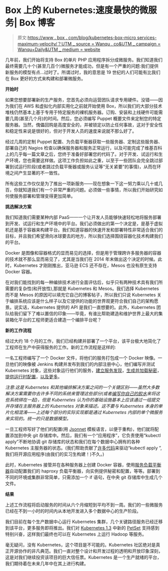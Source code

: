 # Box 上的 Kubernetes:速度最快的微服务| Box 博客

> 原文:[https://www . box . com/blog/kubernetes-box-micro services-maximum-velocity/？UTM _ source = Wanqu . co&UTM _ campaign = Wanqu+Daily&UTM _ medium = website](https://www.box.com/blog/kubernetes-box-microservices-maximum-velocity/?utm_source=wanqu.co&utm_campaign=Wanqu+Daily&utm_medium=website)

几年前，我们开始将支持 Box 的单片 PHP 应用程序拆分成微服务。我们知道我们最终需要几十个(甚至几百个)微服务才能成功，但是有一个严重的问题:我们提供新服务的模型有点...过时了。所谓过时，我的意思是 19 世纪的人们可能有比我们在 Box 更好的方式来构建和部署微服务。

**开始时**

如果您想要部署新的生产服务，您首先必须向运营团队请求专用硬件。没错——因为我们在 AWS 和虚拟化内部实用化之前就开始使用 Box，所以我们的大部分技术堆栈仍然基本上基于专用于特定服务的裸机服务器。订购、安装和上线硬件可能需要几周(甚至几个月)的时间。然后，您必须编写 Puppet 概要文件来定制您的特定服务器。当然，傀儡回购是高度安全的，并被锁定以防止任何事故，这对于安全性和稳定性来说是很好的，但对于开发人员的速度来说就不那么好了。

经过几周的定制 Puppet 配置、为负载平衡器获取一些服务器、定制这些服务器、部署自己的 Nagios 检查以确保服务器和服务正常运行，以及可能完成了维基百科上的几乎每一篇文章之后，您终于准备好部署您的代码了。对于开发、试运行和生产环境，您也需要这样做。这项工作负担如此之重，以至于一些团队会完全跳过部署到试运行阶段(或者跳过负载平衡器或服务认证等“无关紧要”的事情)，从而在环境之间产生显著的不一致性。

所有这些工作仅仅是为了推出一项新服务——现在想象一下这一努力乘以几十或几百，你就知道我们有一个非常严重的问题。必须做一些事情，所以我们开始研究如何使服务部署和管理变得更加简单。

**挑选解决方案**

我们知道我们需要某种内部 PaaS——一个让开发人员能够快速轻松地将服务部署到开发、试运行和生产环境中的平台。我们必须做出的第一个决定是，是基于虚拟机还是基于容器来构建平台。我们知道容器的快速开发和部署特性非常适合我们的目标，并且我们希望滑向冰球要去的地方，所以我们选择围绕容器化技术构建我们的平台。

Docker 是图像和容器格式的显而易见的选择，但是用于管理跨许多服务器的容器的技术就不那么显而易见了，尤其是当我们在 2014 年末做出这个决定的时候。此时，Kubernetes 才刚刚推出，亚马逊 ECS 还不存在，Mesos 也没有原生支持 Docker 容器。

在对我们能找到的每一种编排技术进行全面评估后，似乎只有两种技术具有我们所需要的复杂性(和开放性),那就是 Kubernetes 和 Mesos。我们选择 Kubernetes 而不是 Mesos 的原因可以填充它自己的博客帖子，所以我们只说 Kubernetes 关于编排系统应该是什么样子以及它提供的功能的世界观更符合我们自己的架构愿景。说实话，Kubernetes 提供的 API 是我们一直想要的。此外，Kubernetes 团队给我们留下了难以置信的印象——毕竟，有谁比帮助建造和维护世界上最大的集装箱化平台的工程师更适合建造一个编排平台呢？

**新的工作流程**

经过大约 18 个月的工作，我们已经构建并部署了一个平台，该平台极大地简化了工程师在生产中获得服务的工作。新的工作流程是这样的:

一名工程师编写了一个 Docker 文件，将他们的服务打包成一个 Docker 映像。一旦他们的映像被 Jenkins 构建并发布到我们的内部注册中心，他们编写并测试 Kubernetes 对象，这些对象运行他们的服务，[建立服务发现](http://kubernetes.io/docs/user-guide/services/)，[生成并加载秘密](http://kubernetes.io/docs/user-guide/secrets/)，[提供运行时配置](http://kubernetes.io/docs/user-guide/kubectl/kubectl_create_configmap/)，[以及更多](http://kubernetes.io/docs/user-guide/#concept-guide)。

*注意:这是 Kubernetes 和其他编排解决方案之间的一个关键区别——虽然大多数解决方案需要你去许多不同的系统来管理这些部分(或者[编写你自己的胶水](https://github.com/Yelp/paasta)来将这些系统绑在一起)，但是 Kubernetes 认为你的基础设施基本上应该通过一组提交并存储在主服务器上的 Kubernetes 对象来描述。这不要与 Kubernetes 本身的单片化相混淆——上述每个部分的实际实现都是通过 Kubernetes 内部的单个微服务来实现的。统一的只是数据模型。*

一旦工程师写好了他们的配置(用 [Jsonnet](http://jsonnet.org/) 模板语言，以便于重构)，他们就将配置添加到中央 git 存储库中。然后，我们有一个“应用程序”，它负责使用“kubectl apply”不断地协调 git 存储库的状态和我们在每个数据中心拥有的各种 Kubernetes 主服务器的状态。(我们帮助贡献了[许多代码](https://github.com/kubernetes/kubernetes/pull/6027)来驱动“kubectl apply ”,我们将开源应用程序(由我们的实习生构建！)不久。)

此时，Kubernetes 接管并在各种服务器上创建 Docker 容器，使用[服务负载平衡器](https://github.com/kubernetes/contrib/tree/master/service-loadbalancer)自动配置我们的 haproxy 负载平衡器，向实例提供秘密和配置，等等。部署到不同的环境或集群非常简单，只需添加一个 if 语句，在中央 git 存储库中生成几个文件。

**结果**

上述工作流程将启动服务的时间从六个月缩短到平均不到一周。我们的一些微服务已经在不到一小时的时间内从本地开发进入多个数据中心的生产阶段。

我们目前在每个生产数据中心运行 Kubernetes 集群，几个关键路径服务已经迁移到该平台，更多服务即将推出。我们对 [Kubernetes 1.3](http://blog.kubernetes.io/2016/07/kubernetes-1.3-bridging-cloud-native-and-enterprise-workloads.html) 中新的 [PetSet](http://blog.kubernetes.io/2016/07/thousand-instances-of-cassandra-using-kubernetes-pet-set.html) 支持感到特别兴奋，这样我们最终也可以在 Kubernetes 上运行 Hadoop 等服务。

毫无疑问，没有 Kubernetes，这个项目是不可能的。Kubernetes 社区绝对是真正开源协作的非凡典范。我们一直对整个设计和开发过程的透明和开放印象深刻，这是对我们继续投资该项目的巨大信任票。Kubernetes 是一个生产就绪的平台，我们期待着在未来几年中在其上进行构建。